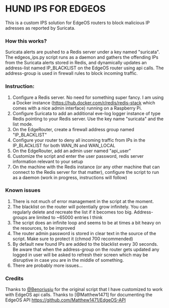 # HUND IPS FOR EDGEOS

This is a custom IPS solution for EdgeOS routers to block malicious IP adresses as reported by Suricata. 

### How this works?

Suricata alerts are pushed to a Redis server under a key named "suricata". The edgeos_ips.py script runs as a daemon and gathers the offending IPs from the Suricata alerts stored in Redis, and dynamically updates an address-list named IP_BLACKLIST on the EdgeOS router using api calls. The address-group is used in firewall rules to block incoming traffic.

### Instruction:

1. Configure a Redis server. No need for something super fancy. I am using a Docker instance (https://hub.docker.com/r/redis/redis-stack which comes with a nice admin interface) running on a Raspberry Pi.
2. Configure Suricata to add an additional eve-log logger instance of type Redis pointing to your Redis server. Use the key name "suricata" and the list mode.
3. On the EdgeRouter, create a firewall address group named "IP_BLACKLIST"
4. Configure your router to deny all incoming traffic from IPs in the IP_BLACkLIST for both WAN_IN and WAN_LOCAL 
5. On the EdgeRouter, add an admin user named "api_user"
6. Customize the script and enter the user password, redis server information relevant to your setup
7. On the machine with the Redis instance (or any other machine that can connect to the Redis server for that matter), configure the script to run as a daemon (work in progress, instructions will follow)

### Known issues

1. There is not much of error management in the script at the moment.
2. The blacklist on the router will potentially grow infinitely. You can regularly delete and recreate the list if it becomes too big. Address-groups are limited to ~65000 entries I think
3. The script does an infinite loop and seems to be at times a bit heavy on the resources, to be improved
4. The router admin password is stored in clear text in the source of the script. Make sure to protect it (chmod 700 recommended)
5. By default new found IPs are added to the blacklist every 30 seconds. Be aware that when the address-group on the router gets updated any logged in user will be asked to refresh their screen which may be disruptive in case you are in the middle of something.
6. There are probably more issues... 

### Credits
Thanks to [@Benoriusju](https://github.com/beinoriusju) for the original script that I have customized to work with EdgeOS api calls.
Thanks to [@Matthew1471] for documenting the EdgeOS API https://github.com/Matthew1471/EdgeOS-API
